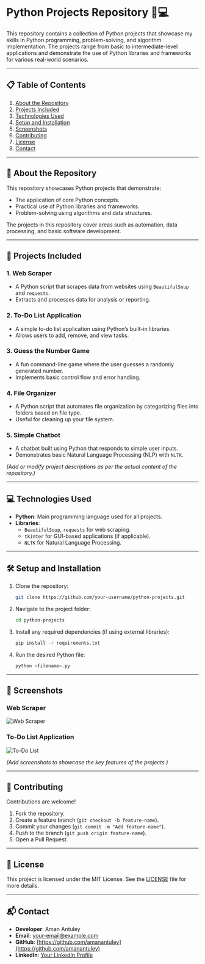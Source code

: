 

# Python Projects Repository 🐍💻  

This repository contains a collection of Python projects that showcase my skills in Python programming, problem-solving, and algorithm implementation. The projects range from basic to intermediate-level applications and demonstrate the use of Python libraries and frameworks for various real-world scenarios.  

---

## 📋 **Table of Contents**  

1. [About the Repository](#about-the-repository)  
2. [Projects Included](#projects-included)  
3. [Technologies Used](#technologies-used)  
4. [Setup and Installation](#setup-and-installation)  
5. [Screenshots](#screenshots)  
6. [Contributing](#contributing)  
7. [License](#license)  
8. [Contact](#contact)  

---

## 📝 **About the Repository**  

This repository showcases Python projects that demonstrate:  
- The application of core Python concepts.  
- Practical use of Python libraries and frameworks.  
- Problem-solving using algorithms and data structures.  

The projects in this repository cover areas such as automation, data processing, and basic software development.  

---

## 📂 **Projects Included**  

### 1. **Web Scraper**  
- A Python script that scrapes data from websites using `BeautifulSoup` and `requests`.  
- Extracts and processes data for analysis or reporting.  

### 2. **To-Do List Application**  
- A simple to-do list application using Python’s built-in libraries.  
- Allows users to add, remove, and view tasks.  

### 3. **Guess the Number Game**  
- A fun command-line game where the user guesses a randomly generated number.  
- Implements basic control flow and error handling.  

### 4. **File Organizer**  
- A Python script that automates file organization by categorizing files into folders based on file type.  
- Useful for cleaning up your file system.  

### 5. **Simple Chatbot**  
- A chatbot built using Python that responds to simple user inputs.  
- Demonstrates basic Natural Language Processing (NLP) with `NLTK`.  

*(Add or modify project descriptions as per the actual content of the repository.)*  

---

## 💻 **Technologies Used**  

- **Python**: Main programming language used for all projects.  
- **Libraries**:  
  - `BeautifulSoup`, `requests` for web scraping.  
  - `tkinter` for GUI-based applications (if applicable).  
  - `NLTK` for Natural Language Processing.  

---

## 🛠 **Setup and Installation**  

1. Clone the repository:  
   ```bash  
   git clone https://github.com/your-username/python-projects.git  
   ```  

2. Navigate to the project folder:  
   ```bash  
   cd python-projects  
   ```  

3. Install any required dependencies (if using external libraries):  
   ```bash  
   pip install -r requirements.txt  
   ```  

4. Run the desired Python file:  
   ```bash  
   python <filename>.py  
   ```  

---

## 📸 **Screenshots**  

### Web Scraper  
![Web Scraper](screenshots/web-scraper.png)  

### To-Do List Application  
![To-Do List](screenshots/todo-list.png)  

*(Add screenshots to showcase the key features of the projects.)*  

---

## 🤝 **Contributing**  

Contributions are welcome!  
1. Fork the repository.  
2. Create a feature branch (`git checkout -b feature-name`).  
3. Commit your changes (`git commit -m "Add feature-name"`).  
4. Push to the branch (`git push origin feature-name`).  
5. Open a Pull Request.  

---

## 📄 **License**  

This project is licensed under the MIT License. See the [LICENSE](LICENSE) file for more details.  

---

## 📬 **Contact**  

- **Developer**: Aman Antuley  
- **Email**: [your-email@example.com](mailto:your-email@example.com)  
- **GitHub**: [https://github.com/amanantuley](https://github.com/amanantuley)  
- **LinkedIn**: [Your LinkedIn Profile](https://www.linkedin.com/in/your-profile)  

